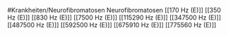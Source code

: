 #Krankheiten/Neurofibromatosen
Neurofibromatosen
[[170 Hz (E)]]
[[350 Hz (E)]]
[[830 Hz (E)]]
[[7500 Hz (E)]]
[[115290 Hz (E)]]
[[347500 Hz (E)]]
[[487500 Hz (E)]]
[[592500 Hz (E)]]
[[675910 Hz (E)]]
[[775560 Hz (E)]]